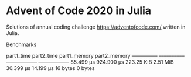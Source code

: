 # Advent of Code 2020 in Julia

Solutions of annual coding challenge https://adventofcode.com/ written in Julia.

Benchmarks

part1_time part2_time part1_memory part2_memory
  –––––––––– –––––––––– –––––––––––– ––––––––––––
   85.499 μs 924.900 μs   223.25 KiB     2.51 MiB
   30.399 μs  14.199 μs     16 bytes      0 bytes
